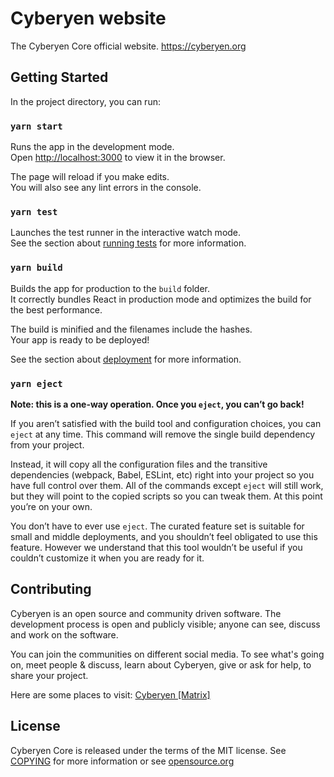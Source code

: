 # Cyberyen website

The Cyberyen Core official website.
https://cyberyen.org

## Getting Started

In the project directory, you can run:

### `yarn start`

Runs the app in the development mode.\
Open [http://localhost:3000](http://localhost:3000) to view it in the browser.

The page will reload if you make edits.\
You will also see any lint errors in the console.

### `yarn test`

Launches the test runner in the interactive watch mode.\
See the section about [running tests](https://facebook.github.io/create-react-app/docs/running-tests) for more information.

### `yarn build`

Builds the app for production to the `build` folder.\
It correctly bundles React in production mode and optimizes the build for the best performance.

The build is minified and the filenames include the hashes.\
Your app is ready to be deployed!

See the section about [deployment](https://facebook.github.io/create-react-app/docs/deployment) for more information.

### `yarn eject`

**Note: this is a one-way operation. Once you `eject`, you can’t go back!**

If you aren’t satisfied with the build tool and configuration choices, you can `eject` at any time. This command will remove the single build dependency from your project.

Instead, it will copy all the configuration files and the transitive dependencies (webpack, Babel, ESLint, etc) right into your project so you have full control over them. All of the commands except `eject` will still work, but they will point to the copied scripts so you can tweak them. At this point you’re on your own.

You don’t have to ever use `eject`. The curated feature set is suitable for small and middle deployments, and you shouldn’t feel obligated to use this feature. However we understand that this tool wouldn’t be useful if you couldn’t customize it when you are ready for it.

## Contributing

Cyberyen is an open source and community driven software.
The development process is open and publicly visible; anyone can see, discuss and work on the software.

You can join the communities on different social media.
To see what's going on, meet people & discuss, learn
about Cyberyen, give or ask for help, to share your project.

Here are some places to visit:
[Cyberyen [Matrix]](https://matrix.to/#/#cyberyen-dev:matrix.org)

## License
Cyberyen Core is released under the terms of the MIT license. See
[COPYING](COPYING) for more information or see
[opensource.org](https://opensource.org/licenses/MIT)
